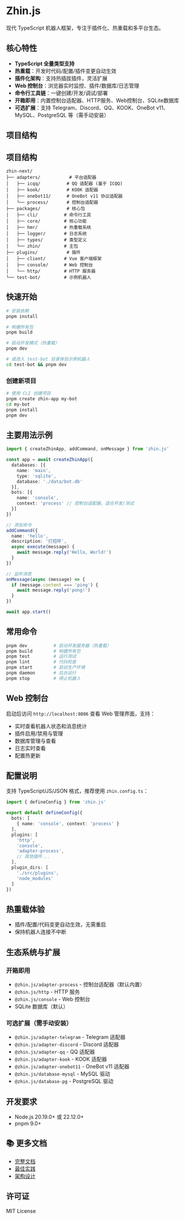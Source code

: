 
# Zhin.js

现代 TypeScript 机器人框架，专注于插件化、热重载和多平台生态。

## 核心特性

- **TypeScript 全量类型支持**
- **热重载**：开发时代码/配置/插件变更自动生效
- **插件化架构**：支持热插拔插件，灵活扩展
- **Web 控制台**：浏览器实时监控、插件/数据库/日志管理
- **命令行工具链**：一键创建/开发/调试/部署
- **开箱即用**：内置控制台适配器、HTTP服务、Web控制台、SQLite数据库
- **可选扩展**：支持 Telegram、Discord、QQ、KOOK、OneBot v11、MySQL、PostgreSQL 等（需手动安装）

## 项目结构

## 项目结构

```
zhin-next/
├── adapters/           # 平台适配器
│   ├── icqq/          # QQ 适配器 (基于 ICQQ)
│   ├── kook/          # KOOK 适配器
│   ├── onebot11/      # OneBot v11 协议适配器
│   └── process/       # 控制台适配器
├── packages/          # 核心包
│   ├── cli/          # 命令行工具
│   ├── core/         # 核心功能
│   ├── hmr/          # 热重载系统
│   ├── logger/       # 日志系统
│   ├── types/        # 类型定义
│   └── zhin/         # 主包
├── plugins/           # 插件
│   ├── client/       # Vue 客户端框架
│   ├── console/      # Web 控制台
│   └── http/         # HTTP 服务器
└── test-bot/         # 示例机器人
```


## 快速开始

```bash
# 安装依赖
pnpm install

# 构建所有包
pnpm build

# 启动开发模式（热重载）
pnpm dev

# 或进入 test-bot 目录体验示例机器人
cd test-bot && pnpm dev
```


### 创建新项目

```bash
# 使用 CLI 创建项目
pnpm create zhin-app my-bot
cd my-bot
pnpm install
pnpm dev
```


## 主要用法示例

```typescript
import { createZhinApp, addCommand, onMessage } from 'zhin.js'

const app = await createZhinApp({
  databases: [{
    name: 'main',
    type: 'sqlite',
    database: './data/bot.db'
  }],
  bots: [{
    name: 'console',
    context: 'process' // 控制台适配器，适合开发/测试
  }]
})

// 添加命令
addCommand({
  name: 'hello',
  description: '打招呼',
  async execute(message) {
    await message.reply('Hello, World!')
  }
})

// 监听消息
onMessage(async (message) => {
  if (message.content === 'ping') {
    await message.reply('pong!')
  }
})

await app.start()
```


## 常用命令

```bash
pnpm dev          # 启动开发服务器（热重载）
pnpm build        # 构建所有包
pnpm test         # 运行测试
pnpm lint         # 代码检查
pnpm start        # 启动生产环境
pnpm daemon       # 后台运行
pnpm stop         # 停止机器人
```


## Web 控制台

启动后访问 `http://localhost:8086` 查看 Web 管理界面，支持：

- 实时查看机器人状态和消息统计
- 插件启用/禁用与管理
- 数据库管理与查看
- 日志实时查看
- 配置热更新


## 配置说明

支持 TypeScript/JS/JSON 格式，推荐使用 `zhin.config.ts`：

```typescript
import { defineConfig } from 'zhin.js'

export default defineConfig({
  bots: [
    { name: 'console', context: 'process' }
  ],
  plugins: [
    'http',
    'console',
    'adapter-process',
    // 其他插件...
  ],
  plugin_dirs: [
    './src/plugins',
    'node_modules'
  ]
})
```


## 热重载体验

- 插件/配置/代码变更自动生效，无需重启
- 保持机器人连接不中断


## 生态系统与扩展

### 开箱即用
- `@zhin.js/adapter-process` - 控制台适配器（默认内置）
- `@zhin.js/http` - HTTP 服务
- `@zhin.js/console` - Web 控制台
- SQLite 数据库（默认）

### 可选扩展（需手动安装）
- `@zhin.js/adapter-telegram` - Telegram 适配器
- `@zhin.js/adapter-discord` - Discord 适配器
- `@zhin.js/adapter-qq` - QQ 适配器
- `@zhin.js/adapter-kook` - KOOK 适配器
- `@zhin.js/adapter-onebot11` - OneBot v11 适配器
- `@zhin.js/database-mysql` - MySQL 驱动
- `@zhin.js/database-pg` - PostgreSQL 驱动


## 开发要求
- Node.js 20.19.0+ 或 22.12.0+
- pnpm 9.0+


## 📚 更多文档
- [完整文档](./docs/)
- [最佳实践](./docs/guide/best-practices.md)
- [架构设计](./docs/guide/architecture.md)

## 许可证
MIT License